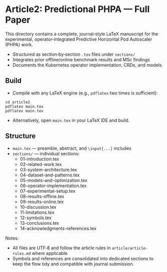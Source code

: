 # Article2: Predictional PHPA — Full Paper

This directory contains a complete, journal‑style LaTeX manuscript for the experimental, operator‑integrated Predictive Horizontal Pod Autoscaler (PHPA) work.

- Structured as section‑by‑section `.tex` files under `sections/`
- Integrates prior offline/online benchmark results and MSc findings
- Documents the Kubernetes operator implementation, CRDs, and models

## Build

- Compile with any LaTeX engine (e.g., `pdflatex` two times is sufficient):

```
cd article2
pdflatex main.tex
pdflatex main.tex
```

- Alternatively, open `main.tex` in your LaTeX IDE and build.

## Structure

- `main.tex` — preamble, abstract, and `\input{...}` includes
- `sections/` — individual sections:
  - 01-introduction.tex
  - 02-related-work.tex
  - 03-system-architecture.tex
  - 04-dataset-and-patterns.tex
  - 05-models-and-optimization.tex
  - 06-operator-implementation.tex
  - 07-experimental-setup.tex
  - 08-results-offline.tex
  - 09-results-online.tex
  - 10-discussion.tex
  - 11-limitations.tex
  - 12-symbols.tex
  - 13-conclusions.tex
  - 14-acknowledgments-references.tex

Notes:
- All files are UTF‑8 and follow the article rules in `article/article-rules.md` where applicable.
- Symbols and references are consolidated into dedicated sections to keep the flow tidy and compatible with journal submission.
